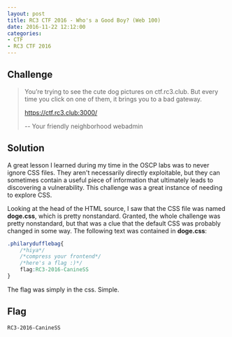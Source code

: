 ```yaml
---
layout: post
title: RC3 CTF 2016 - Who's a Good Boy? (Web 100)
date: 2016-11-22 12:12:00
categories: 
- CTF 
- RC3 CTF 2016
---
```


## Challenge

> You’re trying to see the cute dog pictures on ctf.rc3.club. But every time you click on one of them, it brings you to a bad gateway.
>
> https://ctf.rc3.club:3000/
>
> -- Your friendly neighborhood webadmin

## Solution

A great lesson I learned during my time in the OSCP labs was to never ignore CSS files.  They aren't necessarily directly exploitable, but they can sometimes contain a useful piece of information that ultimately leads to discovering a vulnerability.  This challenge was a great instance of needing to explore CSS.

Looking at the head of the HTML source, I saw that the CSS file was named __doge.css__, which is pretty nonstandard.  Granted, the whole challenge was pretty nonstandard, but that was a clue that the default CSS was probably changed in some way.  The following text was contained in __doge.css__:

```css
.philarydufflebag{
	/*hiya*/
	/*compress your frontend*/
	/*here's a flag :)*/
	flag:RC3-2016-CanineSS
}
```

The flag was simply in the css.  Simple.

## Flag
```none
RC3-2016-CanineSS
```